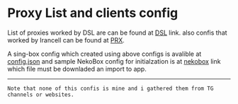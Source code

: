 
# Proxy List and clients config

List of proxies worked by DSL are can be found at [DSL](https://raw.githubusercontent.com/M450ud/PrList/main/dsl.txt "DSL") link. also confis that worked by Irancell can be found at [PRX](https://raw.githubusercontent.com/M450ud/PrList/main/prx.txt "PRX").

A sing-box config which created using above configs is avalible at [config.json](https://raw.githubusercontent.com/M450ud/PrList/main/config.json "config.json") and sample NekoBox config for initialzation is at [nekobox](https://raw.githubusercontent.com/M450ud/PrList/main/nekobox_backup.json "nekobox") link which file must be downladed an import to app.

------------

`Note that none of this confis is mine and i gathered them from TG channels or websites.`
